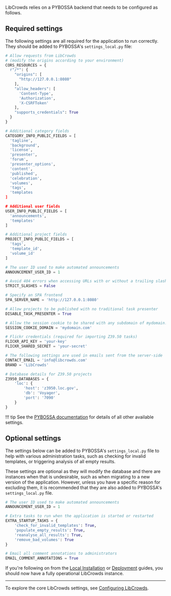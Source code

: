 LibCrowds relies on a PYBOSSA backend that needs to be configured as follows.

## Required settings

The following settings are all required for the application to run correctly.
They should be added to PYBOSSA's `settings_local.py` file:

```python
# Allow requests from LibCrowds
# (modify the origins according to your environment)
CORS_RESOURCES = {
  r"/*": {
    "origins": [
      "http://127.0.0.1:8080"
    ],
    "allow_headers": [
      'Content-Type',
      'Authorization',
      'X-CSRFToken'
    ],
    "supports_credentials": True
  }
}

# Additional category fields
CATEGORY_INFO_PUBLIC_FIELDS = [
  'tagline',
  'background',
  'license',
  'presenter',
  'forum',
  'presenter_options',
  'content',
  'published',
  'celebration',
  'volumes',
  'tags',
  'templates
]

# Additional user fields
USER_INFO_PUBLIC_FIELDS = [
  'announcements',
  'templates'
]

# Additional project fields
PROJECT_INFO_PUBLIC_FIELDS = [
  'tags',
  'template_id',
  'volume_id'
]

# The user ID used to make automated announcements
ANNOUNCEMENT_USER_ID = 1

# Avoid 404 errors when accessing URLs with or without a trailing slash
STRICT_SLASHES = False

# Specify an SPA frontend
SPA_SERVER_NAME = 'http://127.0.0.1:8080'

# Allow projects to be published with no traditional task presenter
DISABLE_TASK_PRESENTER = True

# Allow the session cookie to be shared with any subdomain of mydomain.com
SESSION_COOKIE_DOMAIN = 'mydomain.com'

# Flickr credentials (required for importing Z39.50 tasks)
FLICKR_API_KEY = 'your-key'
FLICKR_SHARED_SECRET = 'your-secret'

# The following settings are used in emails sent from the server-side
CONTACT_EMAIL = 'info@libcrowds.com'
BRAND = 'LibCrowds'

# Database details for Z39.50 projects
Z3950_DATABASES = {
    'loc': {
        'host': 'z3950.loc.gov',
        'db': 'Voyager',
        'port': '7090'
    }
}
```

!!! tip
    See the [PYBOSSA documentation](http://docs.pybossa.com) for details of all
    other available settings.

## Optional settings

The settings below can be added to PYBOSSA's `settings_local.py` file to help
with various administration tasks, such as checking for invalid templates, or
triggering analysis of all empty results.

These settings are optional as they will modify the database and there are
instances when that is undesirable, such as when migrating to a new version
of the application. However, unless you have a specific reason for excluding
them, it is recommended that they are also added to PYBOSSA's
`settings_local.py` file.

```python
# The user ID used to make automated announcements
ANNOUNCEMENT_USER_ID = 1

# Extra tasks to run when the application is started or restarted
EXTRA_STARTUP_TASKS = {
    'check_for_invalid_templates': True,
    'populate_empty_results': True,
    'reanalyse_all_results': True,
    'remove_bad_volumes': True
}

# Email all comment annotations to administrators
EMAIL_COMMENT_ANNOTATIONS = True
```

If you're following on from the [Local Installation](/setup/introduction.md)
or [Deployment](/setup/deployment.md) guides,
you should now have a fully operational LibCrowds instance.

---

To explore the core LibCrowds settings, see
[Configuring LibCrowds](/setup/configuring-libcrowds.md).
